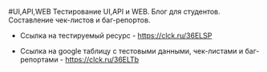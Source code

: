 #UI,API,WEB
Тестирование UI,API и WEB. Блог для студентов. Составление чек-листов и баг-репортов.

- Ссылка на тестируемый ресурс - https://clck.ru/36ELSP

- Ссылка на google таблицу с тестовыми данными, чек-листами и баг-репортами - https://clck.ru/36ELTb

  
